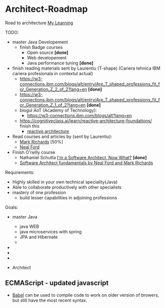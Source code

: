 # Architect-Roadmap
Road to architecture
[My Learning](https://github.com/jeffpascal/My-Learning/blob/master/README.md)

TODO: 
- master Java Developement
   - finish Badge courses
      - Open source **[done]**
      - Web developement
      - Java performance tuning **[done]**
- finish reading materials sent by Laurentiu (T-shape) (Cariera tehnica IBM cariera profesionala in contextul actual)
   - https://w3-connections.ibm.com/blogs/alt/entry/Are_T_shaped_professions_fit_for_Generation_Z_2_of_2?lang=en **[done]**
   - https://w3-connections.ibm.com/blogs/alt/entry/Are_T_shaped_professions_fit_for_Generation_Z_1_of_2?lang=en **[done]**
   - blogul AoT (Academy of Technology):
      - https://w3-connections.ibm.com/blogs/alt?lang=en
   - https://cognitiveclass.ai/learn/reactive-architecture-foundations/ finish this
      - [reactive architecture](https://github.com/jeffpascal/Architect-Roadmap/blob/master/Reactive-Architecture.md)
- Read courses and articles by (sent by Laurentiu):
   - [Mark Richards]( https://www.developertoarchitect.com/) [50%]
   - [Neal Ford]( http://nealford.com/) 
- Finish O'reilly course 
    - Nathaniel Schutta [I'm a Software Architect, Now What?](https://learning.oreilly.com/library/view/im-a-software/9781491935842/) **[done]**
    - [Software Architect fundamentals by Neal Ford and Mark Richards](https://learning.oreilly.com/videos/software-architecture-fundamentals/9781491998991)

    
Requirements: 
- Highly skilled in your own technical speciality(Java)
- Able to collaborate productively with other specialists
- mastery of one profession
   - build lesser capabilities in adjoining professions
   
   
Goals:
   - master Java
      - java WEB
      - java microservices with spring
      - JPA and Hibernate
      - 

- 
- 
- 
- Architect


## ECMAScript - updated javascript
- [Babel](https://babeljs.io/) can be used to compile code to work on older version of browers, but still have the most recent syntax.
